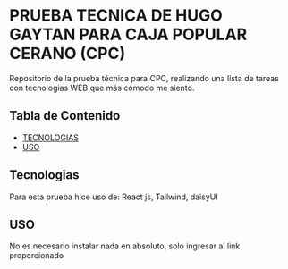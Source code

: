# PRUEBA TECNICA DE HUGO GAYTAN PARA CAJA POPULAR CERANO (CPC)

Repositorio de la prueba técnica para CPC, realizando una lista de tareas con tecnologias WEB que más cómodo me siento.

## Tabla de Contenido

- [TECNOLOGIAS](#tecnologias)
- [USO](#uso)

## Tecnologias

Para esta prueba hice uso de: React js, Tailwind, daisyUI


## USO

No es necesario instalar nada en absoluto, solo ingresar al link proporcionado 

